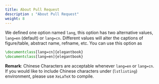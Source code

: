 ```yaml
---
title: About Pull Request
description : "About Pull Request"
weight: 8
---
```


We deﬁned one option named `lang`, this option has two alternative values, `lang=en` (default) or `lang=cn`. Different values will alter the captions of figure/table, abstract name, refname, etc. You can use this option as

```tex
\documentclass[lang=cn]{elegantbook}
\documentclass[lang=en]{elegantbook}
```

__Remark__: Chinese Characters  are acceptable whenever `lang=en` or `lang=cn`. If you would like to include Chinese characters under (`lstlisting`) environment, please use `XeLaTeX` to compile.


